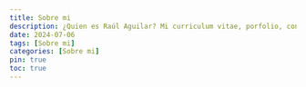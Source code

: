 ```yaml
---
title: Sobre mi
description: ¿Quien es Raúl Aguilar? Mi curriculum vitae, porfolio, contacto, proyectos, experiencia, habilidades, educación, certificaciones, etc.
date: 2024-07-06
tags: [Sobre mi]
categories: [Sobre mi]
pin: true
toc: true
---
```


